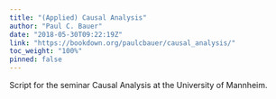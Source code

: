 ```yaml
---
title: "(Applied) Causal Analysis"
author: "Paul C. Bauer"
date: "2018-05-30T09:22:19Z"
link: "https://bookdown.org/paulcbauer/causal_analysis/"
toc_weight: "100%"
pinned: false
---
```


Script for the seminar Causal Analysis at the University of Mannheim.
